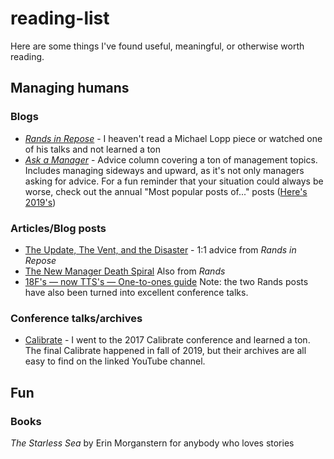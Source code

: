 # reading-list
Here are some things I've found useful, meaningful, or otherwise worth reading.

## Managing humans
### Blogs
 * [_Rands in Repose_](https://randsinrepose.com/) - I heaven't read a Michael Lopp piece or watched one of his talks and not learned a ton
 * [_Ask a Manager_](https://www.askamanager.org/) - Advice column covering a ton of management topics. Includes managing sideways and upward, as it's not only managers asking for advice. For a fun reminder that your situation could always be worse, check out the annual "Most popular posts of..." posts ([Here's 2019's](https://www.askamanager.org/2019/12/most-popular-posts-of-2019-2.html))
### Articles/Blog posts
 * [The Update, The Vent, and the Disaster](https://randsinrepose.com/archives/the-update-the-vent-and-the-disaster/) - 1:1 advice from _Rands in Repose_
 * [The New Manager Death Spiral](https://randsinrepose.com/archives/the-new-manager-death-spiral/) Also from _Rands_
 * [18F's — now TTS's — One-to-ones guide](https://handbook.tts.gsa.gov/one-on-ones/)
Note: the two Rands posts have also been turned into excellent conference talks.
### Conference talks/archives
 * [Calibrate](https://www.youtube.com/channel/UCj4Hx13f6KQZXj9rHtr5pRg) - I went to the 2017 Calibrate conference and learned a ton. The final Calibrate happened in fall of 2019, but their archives are all easy to find on the linked YouTube channel.

### 

## Fun
### Books
_The Starless Sea_ by Erin Morganstern for anybody who loves stories
